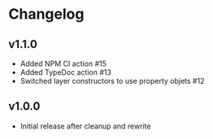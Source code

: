 # Changelog

## v1.1.0

- Added NPM CI action #15
- Added TypeDoc action #13
- Switched layer constructors to use property objets #12

## v1.0.0

- Initial release after cleanup and rewrite
